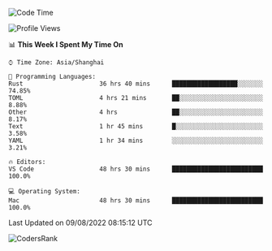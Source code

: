 <!--START_SECTION:waka-->
![Code Time](http://img.shields.io/badge/Code%20Time-1%2C602%20hrs%2040%20mins-blue)

![Profile Views](http://img.shields.io/badge/Profile%20Views-53-blue)

📊 **This Week I Spent My Time On** 

```text
⌚︎ Time Zone: Asia/Shanghai

💬 Programming Languages: 
Rust                     36 hrs 40 mins      ██████████████████░░░░░░░   74.85% 
TOML                     4 hrs 21 mins       ██░░░░░░░░░░░░░░░░░░░░░░░   8.88% 
Other                    4 hrs               ██░░░░░░░░░░░░░░░░░░░░░░░   8.17% 
Text                     1 hr 45 mins        █░░░░░░░░░░░░░░░░░░░░░░░░   3.58% 
YAML                     1 hr 34 mins        ░░░░░░░░░░░░░░░░░░░░░░░░░   3.21%

🔥 Editors: 
VS Code                  48 hrs 30 mins      █████████████████████████   100.0%

💻 Operating System: 
Mac                      48 hrs 30 mins      █████████████████████████   100.0%

```


 Last Updated on 09/08/2022 08:15:12 UTC
<!--END_SECTION:waka-->

![CodersRank](https://cr-skills-chart-widget.azurewebsites.net/api/api?username=BugenZhao&padding=16&tooltip=true&branding=false&sort-by-score=true&skills=Rust%2C%20Swift%2C%20C%2C%20TypeScript%2C%20Java%2C%20Go%2C%20Dart%2C%20C%2B%2B%2C%20Python%2C%20Assembly%2C%20Shell%2C%20Kotlin)
